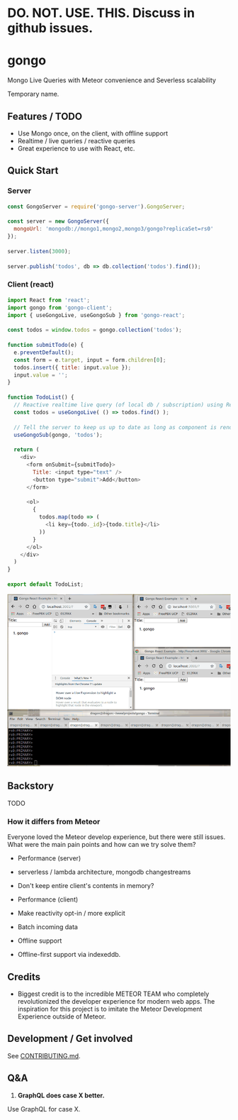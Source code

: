 # DO. NOT. USE. THIS.  Discuss in github issues.

# gongo

Mongo Live Queries with Meteor convenience and Severless scalability

Temporary name.

## Features / TODO

* Use Mongo once, on the client, with offline support
* Realtime / live queries / reactive queries
* Great experience to use with React, etc.

## Quick Start

### Server

```js
const GongoServer = require('gongo-server').GongoServer;

const server = new GongoServer({
  mongoUrl: 'mongodb://mongo1,mongo2,mongo3/gongo?replicaSet=rs0'
});

server.listen(3000);

server.publish('todos', db => db.collection('todos').find());
```

### Client (react)

```js
import React from 'react';
import gongo from 'gongo-client';
import { useGongoLive, useGongoSub } from 'gongo-react';

const todos = window.todos = gongo.collection('todos');

function submitTodo(e) {
  e.preventDefault();
  const form = e.target, input = form.children[0];
  todos.insert({ title: input.value });
  input.value = '';
}

function TodoList() {
  // Reactive realtime live query (of local db / subscription) using React Hooks
  const todos = useGongoLive( () => todos.find() );

  // Tell the server to keep us up to date as long as component is rendered
  useGongoSub(gongo, 'todos');

  return (
    <div>
      <form onSubmit={submitTodo}>
        Title: <input type="text" />
        <button type="submit">Add</button>
      </form>

      <ol>
        {
          todos.map(todo => (
            <li key={todo._id}>{todo.title}</li>
          ))
        }
      </ol>
    </div>
  )
}

export default TodoList;
```

![demo](./demo.gif)

## Backstory

TODO

### How it differs from Meteor

Everyone loved the Meteor develop experience, but there were still issues.
What were the main pain points and how can we try solve them?

* Performance (server)
 * serverless / lambda architecture, mongodb changestreams
 * Don't keep entire client's contents in memory?

* Performance (client)
 * Make reactivity opt-in / more explicit
 * Batch incoming data

* Offline support
 * Offline-first support via indexeddb.

## Credits

* Biggest credit is to the incredible METEOR TEAM who completely revolutionized
the developer experience for modern web apps.  The inspiration for this project
is to imitate the Meteor Development Experience outside of Meteor.

## Development / Get involved

See [CONTRIBUTING.md](./CONTRIBUTING.md).

## Q&A

1. **GraphQL does case X better.**

  Use GraphQL for case X.
